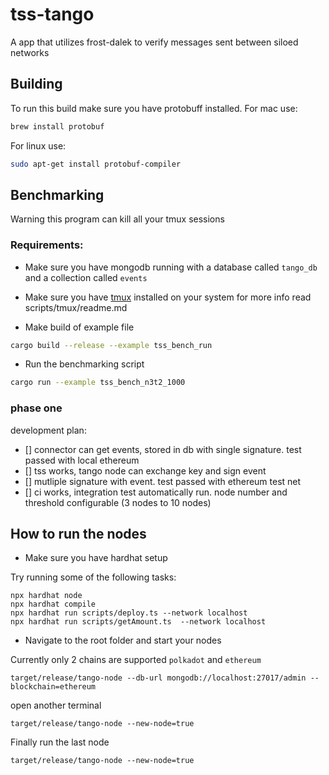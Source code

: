 # tss-tango
A app that utilizes frost-dalek to verify messages sent between siloed networks

## Building
To run this build make sure you have protobuff installed.
For mac use: <br />
```Bash
brew install protobuf
```

For linux use: <br />
```Bash
sudo apt-get install protobuf-compiler
```

## Benchmarking

Warning this program can kill all your tmux sessions

### Requirements:
* Make sure you have mongodb running with a database called `tango_db` and a collection called `events`
* Make sure you have [tmux](https://github.com/tmux/tmux/wiki/Installing) installed on your system for more info read scripts/tmux/readme.md

* Make build of example file

```Bash
cargo build --release --example tss_bench_run
```

* Run the benchmarking script

```Bash
cargo run --example tss_bench_n3t2_1000
```

### phase one
development plan:
- [] connector can get events, stored in db with single signature. test passed with local ethereum
- [] tss works, tango node can exchange key and sign event
- [] mutliple signature with event. test passed with ethereum test net
- [] ci works, integration test automatically run. node number and threshold configurable (3 nodes to 10 nodes)


## How to run the nodes

* Make sure you have hardhat setup

Try running some of the following tasks:

```shell
npx hardhat node
npx hardhat compile
npx hardhat run scripts/deploy.ts --network localhost
npx hardhat run scripts/getAmount.ts  --network localhost
```

* Navigate to the root folder and start your nodes

Currently only 2 chains are supported ``` polkadot ``` and ``` ethereum ```

```shell
target/release/tango-node --db-url mongodb://localhost:27017/admin --blockchain=ethereum
```

open another terminal

```shell
target/release/tango-node --new-node=true
```

Finally run the last node

```shell
target/release/tango-node --new-node=true
```